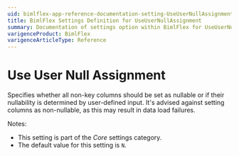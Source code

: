 ```yaml
---
uid: bimlflex-app-reference-documentation-setting-UseUserNullAssignment
title: BimlFlex Settings Definition for UseUserNullAssignment
summary: Documentation of settings option within BimlFlex for UseUserNullAssignment
varigenceProduct: BimlFlex
varigenceArticleType: Reference
---
```


# Use User Null Assignment

Specifies whether all non-key columns should be set as nullable or if their nullability is determined by user-defined input. It's advised against setting columns as non-nullable, as this may result in data load failures.

Notes:

* This setting is part of the *Core* settings category.
* The default value for this setting is `N`.
